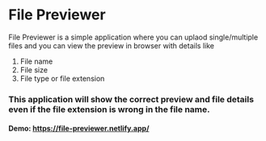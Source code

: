 # File Previewer

File Previewer is a simple application where you can uplaod single/multiple files and you can view the preview in browser with details like

1. File name
2. File size
3. File type or file extension

### This application will show the correct preview and file details even if the file extension is wrong in the file name. 
#### Demo: https://file-previewer.netlify.app/
